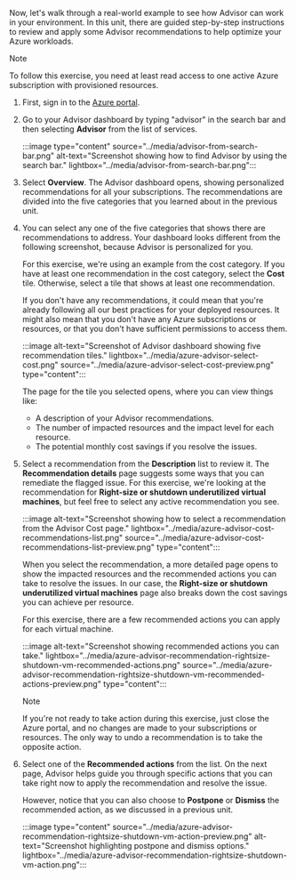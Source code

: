 Now, let's walk through a real-world example to see how Advisor can work in your environment. In this unit, there are guided step-by-step instructions to review and apply some Advisor recommendations to help optimize your Azure workloads.

> [!NOTE]
> To follow this exercise, you need at least read access to one active Azure subscription with provisioned resources.

1. First, sign in to the [Azure portal](https://portal.azure.com/?azure-portal=true).
1. Go to your Advisor dashboard by typing "advisor" in the search bar and then selecting **Advisor** from the list of services.

   :::image type="content" source="../media/advisor-from-search-bar.png" alt-text="Screenshot showing how to find Advisor by using the search bar." lightbox="../media/advisor-from-search-bar.png":::

1. Select **Overview**. The Advisor dashboard opens, showing personalized recommendations for all your subscriptions. The recommendations are divided into the five categories that you learned about in the previous unit.

1. You can select any one of the five categories that shows there are recommendations to address. Your dashboard looks different from the following screenshot, because Advisor is personalized for you.

   For this exercise, we're using an example from the cost category. If you have at least one recommendation in the cost category, select the **Cost** tile. Otherwise, select a tile that shows at least one recommendation.

   If you don't have any recommendations, it could mean that you're already following all our best practices for your deployed resources. It might also mean that you don't have any Azure subscriptions or resources, or that you don't have sufficient permissions to access them.

    :::image alt-text="Screenshot of Advisor dashboard showing five recommendation tiles." lightbox="../media/azure-advisor-select-cost.png" source="../media/azure-advisor-select-cost-preview.png" type="content":::

   The page for the tile you selected opens, where you can view things like:

   - A description of your Advisor recommendations.
   - The number of impacted resources and the impact level for each resource.
   - The potential monthly cost savings if you resolve the issues.

1. Select a recommendation from the **Description** list to review it. The **Recommendation details** page suggests some ways that you can remediate the flagged issue. For this exercise, we're looking at the recommendation for **Right-size or shutdown underutilized virtual machines**, but feel free to select any active recommendation you see.

    :::image alt-text="Screenshot showing how to select a recommendation from the Advisor Cost page." lightbox="../media/azure-advisor-cost-recommendations-list.png" source="../media/azure-advisor-cost-recommendations-list-preview.png" type="content":::

   When you select the recommendation, a more detailed page opens to show the impacted resources and the recommended actions you can take to resolve the issues. In our case, the **Right-size or shutdown underutilized virtual machines** page also breaks down the cost savings you can achieve per resource.

   For this exercise, there are a few recommended actions you can apply for each virtual machine.

   :::image alt-text="Screenshot showing recommended actions you can take." lightbox="../media/azure-advisor-recommendation-rightsize-shutdown-vm-recommended-actions.png" source="../media/azure-advisor-recommendation-rightsize-shutdown-vm-recommended-actions-preview.png" type="content":::

   > [!NOTE]
   > If you're not ready to take action during this exercise, just close the Azure portal, and no changes are made to your subscriptions or resources. The only way to undo a recommendation is to take the opposite action.

1. Select one of the **Recommended actions** from the list. On the next page, Advisor helps guide you through specific actions that you can take right now to apply the recommendation and resolve the issue.

   However, notice that you can also choose to **Postpone** or **Dismiss** the recommended action, as we discussed in a previous unit.

   :::image type="content" source="../media/azure-advisor-recommendation-rightsize-shutdown-vm-action-preview.png" alt-text="Screenshot highlighting postpone and dismiss options." lightbox="../media/azure-advisor-recommendation-rightsize-shutdown-vm-action.png":::
